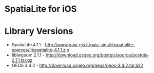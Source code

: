 # SpatiaLite for iOS

# Library Versions
 - SpatiaLite 4.1.1 - http://www.gaia-gis.it/gaia-sins/libspatialite-sources/libspatialite-4.1.1.zip
 - liblwgeom 2.1.1 - http://download.osgeo.org/postgis/source/postgis-2.1.1.tar.gz
 - GEOS 3.4.2 - http://download.osgeo.org/geos/geos-3.4.2.tar.bz2
